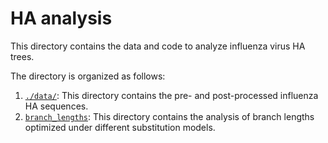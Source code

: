 # HA analysis

 This directory contains the data and code to analyze influenza virus HA trees.   

 The directory is organized as follows:

 1. [`./data/`](./data/): This directory contains the pre- and post-processed influenza HA sequences.
 2. [`branch_lengths`](./branch_lengths/): This directory contains the analysis of branch lengths optimized under different substitution models. 
